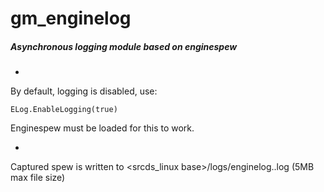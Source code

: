 # gm_enginelog

##### Asynchronous logging module based on enginespew 

-

By default, logging is disabled, use:

  `ELog.EnableLogging(true)`
  
Enginespew must be loaded for this to work.

-

Captured spew is written to <srcds_linux base>/logs/enginelog.<timestamp>.log (5MB max file size)
